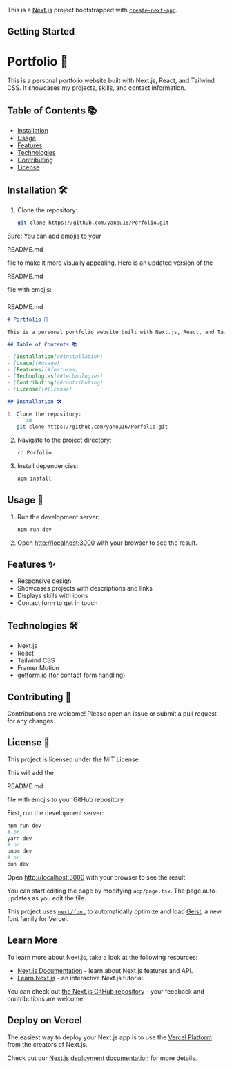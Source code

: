 This is a [Next.js](https://nextjs.org) project bootstrapped with [`create-next-app`](https://nextjs.org/docs/app/api-reference/cli/create-next-app).

## Getting Started
# Portfolio 🎨

This is a personal portfolio website built with Next.js, React, and Tailwind CSS. It showcases my projects, skills, and contact information.

## Table of Contents 📚

- [Installation](#installation)
- [Usage](#usage)
- [Features](#features)
- [Technologies](#technologies)
- [Contributing](#contributing)
- [License](#license)

## Installation 🛠️

1. Clone the repository:
   ```sh
   git clone https://github.com/yanou16/Porfolio.git

Sure! You can add emojis to your 

README.md

 file to make it more visually appealing. Here is an updated version of the 

README.md

 file with emojis:

### 

README.md


```markdown
# Portfolio 🎨

This is a personal portfolio website built with Next.js, React, and Tailwind CSS. It showcases my projects, skills, and contact information.

## Table of Contents 📚

- [Installation](#installation)
- [Usage](#usage)
- [Features](#features)
- [Technologies](#technologies)
- [Contributing](#contributing)
- [License](#license)

## Installation 🛠️

1. Clone the repository:
   ```sh
   git clone https://github.com/yanou16/Porfolio.git
   ```
2. Navigate to the project directory:
   ```sh
   cd Porfolio
   ```
3. Install dependencies:
   ```sh
   npm install
   ```

## Usage 🚀

1. Run the development server:
   ```sh
   npm run dev
   ```
2. Open [http://localhost:3000](http://localhost:3000) with your browser to see the result.

## Features ✨

- Responsive design
- Showcases projects with descriptions and links
- Displays skills with icons
- Contact form to get in touch

## Technologies 🛠️

- Next.js
- React
- Tailwind CSS
- Framer Motion
- getform.io (for contact form handling)

## Contributing 🤝

Contributions are welcome! Please open an issue or submit a pull request for any changes.

## License 📄

This project is licensed under the MIT License.




This will add the 

README.md

 file with emojis to your GitHub repository.









First, run the development server:

```bash
npm run dev
# or
yarn dev
# or
pnpm dev
# or
bun dev
```

Open [http://localhost:3000](http://localhost:3000) with your browser to see the result.

You can start editing the page by modifying `app/page.tsx`. The page auto-updates as you edit the file.

This project uses [`next/font`](https://nextjs.org/docs/app/building-your-application/optimizing/fonts) to automatically optimize and load [Geist](https://vercel.com/font), a new font family for Vercel.

## Learn More

To learn more about Next.js, take a look at the following resources:

- [Next.js Documentation](https://nextjs.org/docs) - learn about Next.js features and API.
- [Learn Next.js](https://nextjs.org/learn) - an interactive Next.js tutorial.

You can check out [the Next.js GitHub repository](https://github.com/vercel/next.js) - your feedback and contributions are welcome!

## Deploy on Vercel

The easiest way to deploy your Next.js app is to use the [Vercel Platform](https://vercel.com/new?utm_medium=default-template&filter=next.js&utm_source=create-next-app&utm_campaign=create-next-app-readme) from the creators of Next.js.

Check out our [Next.js deployment documentation](https://nextjs.org/docs/app/building-your-application/deploying) for more details.
